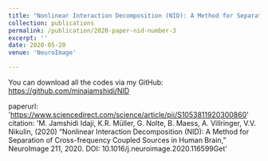 ```yaml
---
title: "Nonlinear Interaction Decomposition (NID): A Method for Separation of Cross-frequency Coupled Sources in Human Brain"
collection: publications
permalink: /publication/2020-paper-nid-number-3
excerpt: ''
date: 2020-05-20
venue: 'NeuroImage'

---
```


You can download all the codes via my GitHub: https://github.com/minajamshidi/NID

paperurl: 'https://www.sciencedirect.com/science/article/pii/S1053811920300860'
citation: 'M. Jamshidi Idaji, K.R. Müller, G. Nolte, B. Maess, A. Villringer, V.V. Nikulin, (2020) “Nonlinear Interaction Decomposition (NID): A Method for Separation of Cross-frequency Coupled Sources in Human Brain,” NeuroImage 211, 2020. DOI: 10.1016/j.neuroimage.2020.116599Get'

